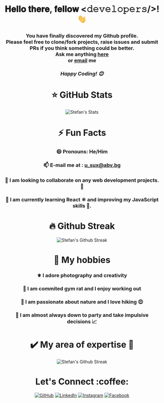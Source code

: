 <div align="center">
<h1> 𝐇𝐞𝐥𝐥𝐨 𝐭𝐡𝐞𝐫𝐞, 𝐟𝐞𝐥𝐥𝐨𝐰 <𝚍𝚎𝚟𝚎𝚕𝚘𝚙𝚎𝚛𝚜/>! <img src="https://github.com/ABSphreak/ABSphreak/blob/master/gifs/Hi.gif" width="30px"></h1>
</div>
<div align="center">
<h3>
You have finally discovered my Github profile. <br>
Please feel free to clone/fork projects, raise issues and submit PRs if you think something could be better. <br>
Ask me anything <a href="https://github.com/NoHop3/NoHop3/issues/new"><b>here</b></a><br>
or <a href="mailto:u_sux@abv.bg"><b>email</b></a> me
</h3>
	<h3><i>Happy Coding! 😊</i></h3> 
</div>
<div align="center"> 


<h1>⭐ GitHub Stats </h1>

<p> 
    <img src="https://github-readme-stats.vercel.app/api?username=NoHop3&count_private=true&show_icons=true&theme=gruvbox_light&hide=stars,issues" alt="Stefan's Stats" width="420"/> 
</p>

<h1>⚡ Fun Facts</h1>
	
<h3>😄 Pronouns: He/Him </h3>

<h3>📫 E-mail me at : <a href="mailto:u_sux@abv.bg"><b>u_sux@abv.bg </b></a></h3>

<h3>👯 I am looking to collaborate on any web development projects. 🤩 </h3>                   

<h3>🌱 I am currently learning React ⚛️ and improving my JavaScript skills 💪.</h3>
<h1> 🔥 Github Streak </h1>

<p>
  <img src="http://github-readme-streak-stats.herokuapp.com?user=NoHop3&theme=blood&hide_border=true&date_format=j%20M%5B%20Y%5D" alt="Stefan's Github Streak" width="420"/> 
</p>

<h1 >🌴 My hobbies</h1>
	
<h3>⚜️ I adore photography and creativity</h3>

<h3>🤙 I am commited gym rat and I enjoy working out </h3>

<h3>🥾 I am passionate about nature and I love hiking 😍</h3>

<h3>🥳 I am almost always down to party and take impulsive decisions 📈</h3>

<h1>✔️ My area of expertise 🤣</h1>

<p>
  <img src="https://github-readme-stats.vercel.app/api/top-langs/?username=NoHop3&layout=compact&theme=gruvbox_light" alt="Stefan's Github Streak" width="420"/> 
</p>
  <h1>Let's Connect :coffee: </h1>
<div>
	<a href="https://github.com/NoHop3"><img src="https://img.icons8.com/bubbles/50/000000/github.png" alt="GitHub"/></a>
	<a href="https://www.linkedin.com/in/stefang23/"><img src="https://img.icons8.com/bubbles/50/000000/linkedin.png" alt="LinkedIn"/></a>
	<a href="https://www.instagram.com/stefan_g23/"><img src="https://img.icons8.com/bubbles/50/000000/instagram.png" alt="Instagram"/></a>
	<a href="https://www.facebook.com/stefan.georgievxD/"><img src="https://img.icons8.com/bubbles/50/000000/facebook.png" alt="Facebook"/></a>
</div>
<!--##### Hello there fellow developer👋
##### I assume you are weary after your intense coding, come sit by and relax while I tell you more about myself 🤗

#### My name is Stefan Georgiev and I am a Front End Dev😎
<div style="display: flex, align-items:center, justify-content:center">
<a href="https://github.com/nohop3/github-readme-stats">
<img src="https://github-readme-stats.vercel.app/api/top-langs/?username=NoHop3&layout=compact&theme=gruvbox_light">
</a>
</div>

[![GitHub Stats](https://github-readme-stats.vercel.app/api?username=NoHop3&count_private=true&show_icons=true&theme=gruvbox_light&hide=stars,issues)](https://github.com/nohop3/github-readme-stats)

[![GitHub Streak]()](https://git.io/streak-stats)

**NoHop3/NoHop3** is a ✨ _special_ ✨ repository because its `README.md` (this file) appears on your GitHub profile.

Here are some ideas to get you started:

- 🔭 I’m currently working on ...
- 🌱 I’m currently learning ...
- 👯 I’m looking to collaborate on ...
- 🤔 I’m looking for help with ...
- 💬 Ask me about ...
- 📫 How to reach me: ...
- 😄 Pronouns: ...
- ⚡ Fun fact: ...
-->
